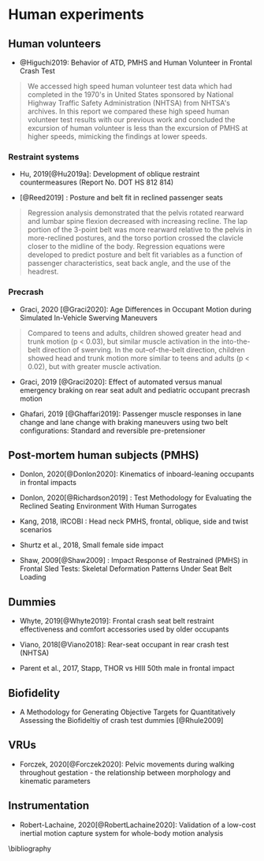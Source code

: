 
# Human experiments

## Human volunteers

- @Higuchi2019: Behavior of ATD, PMHS and Human Volunteer in Frontal Crash Test

> We accessed high speed human volunteer test data which had completed in the 1970's in United States sponsored by National Highway Traffic Safety Administration (NHTSA) from NHTSA's archives. In this report we compared these high speed human volunteer test results with our previous work and concluded the excursion of human volunteer is less than the excursion of PMHS at higher speeds, mimicking the findings at lower speeds.



### Restraint systems

- Hu, 2019[@Hu2019a]: Development of oblique restraint countermeasures (Report No. DOT HS 812 814)

- [@Reed2019] : Posture and belt fit in reclined passenger seats

> Regression analysis demonstrated that the pelvis rotated rearward and lumbar spine flexion decreased with increasing recline. The lap portion of the 3-point belt was more rearward relative to the pelvis in more-reclined postures, and the torso portion crossed the clavicle closer to the midline of the body. Regression equations were developed to predict posture and belt fit variables as a function of passenger characteristics, seat back angle, and the use of the headrest.

### Precrash

- Graci, 2020 [@Graci2020]: Age Differences in Occupant Motion during Simulated In-Vehicle Swerving Maneuvers

> Compared to teens and adults, children showed greater head and trunk
motion (p < 0.03), but similar muscle activation in the into-the-belt direction of swerving. In the
out–of-the-belt direction, children showed head and trunk motion more similar to teens and adults
(p < 0.02), but with greater muscle activation.

- Graci, 2019 [@Graci2020]: Effect of automated versus manual emergency braking on rear seat adult and pediatric occupant precrash motion

- Ghafari, 2019 [@Ghaffari2019]: Passenger muscle responses in lane change and lane change with braking maneuvers using two belt configurations: Standard and reversible pre-pretensioner


## Post-mortem human subjects (PMHS)

- Donlon, 2020[@Donlon2020]: Kinematics of inboard-leaning occupants in frontal impacts

- Donlon, 2020[@Richardson2019] : Test Methodology for Evaluating the Reclined Seating Environment With Human Surrogates

- Kang, 2018, IRCOBI : Head neck PMHS, frontal, oblique, side and twist scenarios

- Shurtz et al., 2018, Small female side impact

- Shaw, 2009[@Shaw2009] :  Impact Response of Restrained (PMHS) in Frontal Sled Tests: Skeletal Deformation Patterns Under Seat Belt Loading




## Dummies

- Whyte, 2019[@Whyte2019]: Frontal crash seat belt restraint effectiveness and comfort accessories used by older occupants


- Viano, 2018[@Viano2018]: Rear-seat occupant in rear crash test (NHTSA)

- Parent et al., 2017, Stapp, THOR vs HIII 50th male in frontal impact

## Biofidelity

- A Methodology for Generating Objective Targets for Quantitatively Assessing the Biofideltiy of crash test dummies [@Rhule2009]


## VRUs

- Forczek, 2020[@Forczek2020]: Pelvic movements during walking throughout gestation - the relationship between morphology and kinematic parameters

## Instrumentation

- Robert-Lachaine, 2020[@RobertLachaine2020]: Validation of a low-cost inertial motion capture system for whole-body motion analysis

\bibliography
